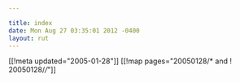 ```yaml
---

title: index
date: Mon Aug 27 03:35:01 2012 -0400
layout: rut
---
```


[[!meta updated="2005-01-28"]]
[[!map pages="20050128/* and ! 20050128/*/*"]]
